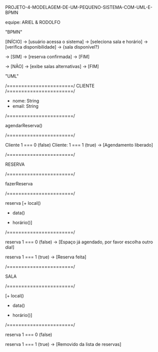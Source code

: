 PROJETO-4-MODELAGEM-DE-UM-PEQUENO-SISTEMA-COM-UML-E-BPMN

equipe: ARIEL & RODOLFO

"BPMN"

[INÍCIO] -> [usuário acessa o sistema] -> [seleciona sala e horário] -> [verifica disponibilidade] -> {sala disponível?}

-> [SIM] -> [reserva confirmada] -> [FIM]

-> [NÃO] -> [exibe salas alternativas] -> [FIM]

"UML"

/=======================/
CLIENTE
/=======================/

- nome: String
- email: String

/=======================/

agendarReserva()

/=======================/

Cliente 1 === 0 (false)
Cliente: 1 === 1 (true) -> [Agendamento liberado]

/=======================/

RESERVA

/=======================/

fazerReserva

/=======================/

reserva [+ local()

+ data()

+ horário()]
 
/=======================/

reserva 1 === 0 (false) -> [Espaço já agendado, por favor escolha outro dia!]

reserva 1 === 1 (true) -> [Reserva feita]


/=======================/

SALA

/=======================/

[+ local()

+ data()

+ horário()]

/=======================/


reserva 1 === 0 (false)

reserva 1 === 1 (true) -> [Removido da lista de reservas]
